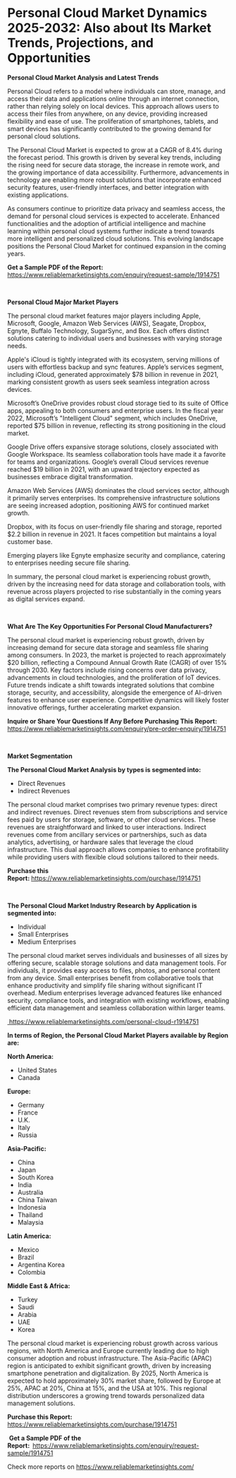 <p><h1>Personal Cloud Market Dynamics 2025-2032: Also about Its Market Trends, Projections, and Opportunities</h1></p><p><strong>Personal Cloud Market Analysis and Latest Trends</strong></p>
<p><p>Personal Cloud refers to a model where individuals can store, manage, and access their data and applications online through an internet connection, rather than relying solely on local devices. This approach allows users to access their files from anywhere, on any device, providing increased flexibility and ease of use. The proliferation of smartphones, tablets, and smart devices has significantly contributed to the growing demand for personal cloud solutions.</p><p>The Personal Cloud Market is expected to grow at a CAGR of 8.4% during the forecast period. This growth is driven by several key trends, including the rising need for secure data storage, the increase in remote work, and the growing importance of data accessibility. Furthermore, advancements in technology are enabling more robust solutions that incorporate enhanced security features, user-friendly interfaces, and better integration with existing applications. </p><p>As consumers continue to prioritize data privacy and seamless access, the demand for personal cloud services is expected to accelerate. Enhanced functionalities and the adoption of artificial intelligence and machine learning within personal cloud systems further indicate a trend towards more intelligent and personalized cloud solutions. This evolving landscape positions the Personal Cloud Market for continued expansion in the coming years.</p></p>
<p><strong>Get a Sample PDF of the Report:&nbsp;</strong> <a href="https://www.reliablemarketinsights.com/enquiry/request-sample/1914751?utm_campaign=3290&utm_medium=2&utm_source=Github&utm_content=ia&utm_term=08042025&utm_id=personal-cloud">https://www.reliablemarketinsights.com/enquiry/request-sample/1914751</a></p>
<p>&nbsp;</p>
<p><strong>Personal Cloud Major Market Players</strong></p>
<p><p>The personal cloud market features major players including Apple, Microsoft, Google, Amazon Web Services (AWS), Seagate, Dropbox, Egnyte, Buffalo Technology, SugarSync, and Box. Each offers distinct solutions catering to individual users and businesses with varying storage needs.</p><p>Apple's iCloud is tightly integrated with its ecosystem, serving millions of users with effortless backup and sync features. Apple’s services segment, including iCloud, generated approximately $78 billion in revenue in 2021, marking consistent growth as users seek seamless integration across devices. </p><p>Microsoft’s OneDrive provides robust cloud storage tied to its suite of Office apps, appealing to both consumers and enterprise users. In the fiscal year 2022, Microsoft’s "Intelligent Cloud" segment, which includes OneDrive, reported $75 billion in revenue, reflecting its strong positioning in the cloud market.</p><p>Google Drive offers expansive storage solutions, closely associated with Google Workspace. Its seamless collaboration tools have made it a favorite for teams and organizations. Google’s overall Cloud services revenue reached $19 billion in 2021, with an upward trajectory expected as businesses embrace digital transformation.</p><p>Amazon Web Services (AWS) dominates the cloud services sector, although it primarily serves enterprises. Its comprehensive infrastructure solutions are seeing increased adoption, positioning AWS for continued market growth.</p><p>Dropbox, with its focus on user-friendly file sharing and storage, reported $2.2 billion in revenue in 2021. It faces competition but maintains a loyal customer base.</p><p>Emerging players like Egnyte emphasize security and compliance, catering to enterprises needing secure file sharing. </p><p>In summary, the personal cloud market is experiencing robust growth, driven by the increasing need for data storage and collaboration tools, with revenue across players projected to rise substantially in the coming years as digital services expand.</p></p>
<p>&nbsp;</p>
<p><strong>What Are The Key Opportunities For Personal Cloud Manufacturers?</strong></p>
<p><p>The personal cloud market is experiencing robust growth, driven by increasing demand for secure data storage and seamless file sharing among consumers. In 2023, the market is projected to reach approximately $20 billion, reflecting a Compound Annual Growth Rate (CAGR) of over 15% through 2030. Key factors include rising concerns over data privacy, advancements in cloud technologies, and the proliferation of IoT devices. Future trends indicate a shift towards integrated solutions that combine storage, security, and accessibility, alongside the emergence of AI-driven features to enhance user experience. Competitive dynamics will likely foster innovative offerings, further accelerating market expansion.</p></p>
<p><strong>Inquire or Share Your Questions If Any Before Purchasing This Report:</strong> <a href="https://www.reliablemarketinsights.com/enquiry/pre-order-enquiry/1914751?utm_campaign=3290&utm_medium=2&utm_source=Github&utm_content=ia&utm_term=08042025&utm_id=personal-cloud">https://www.reliablemarketinsights.com/enquiry/pre-order-enquiry/1914751</a></p>
<p>&nbsp;</p>
<p><strong>Market Segmentation</strong></p>
<p><strong>The Personal Cloud Market Analysis by types is segmented into:</strong></p>
<p><ul><li>Direct Revenues</li><li>Indirect Revenues</li></ul></p>
<p><p>The personal cloud market comprises two primary revenue types: direct and indirect revenues. Direct revenues stem from subscriptions and service fees paid by users for storage, software, or other cloud services. These revenues are straightforward and linked to user interactions. Indirect revenues come from ancillary services or partnerships, such as data analytics, advertising, or hardware sales that leverage the cloud infrastructure. This dual approach allows companies to enhance profitability while providing users with flexible cloud solutions tailored to their needs.</p></p>
<p><strong>Purchase this Report:&nbsp;</strong><a href="https://www.reliablemarketinsights.com/purchase/1914751?utm_campaign=3290&utm_medium=2&utm_source=Github&utm_content=ia&utm_term=08042025&utm_id=personal-cloud">https://www.reliablemarketinsights.com/purchase/1914751</a></p>
<p>&nbsp;</p>
<p><strong>The Personal Cloud Market Industry Research by Application is segmented into:</strong></p>
<p><ul><li>Individual</li><li>Small Enterprises</li><li>Medium Enterprises</li></ul></p>
<p><p>The personal cloud market serves individuals and businesses of all sizes by offering secure, scalable storage solutions and data management tools. For individuals, it provides easy access to files, photos, and personal content from any device. Small enterprises benefit from collaborative tools that enhance productivity and simplify file sharing without significant IT overhead. Medium enterprises leverage advanced features like enhanced security, compliance tools, and integration with existing workflows, enabling efficient data management and seamless collaboration within larger teams.</p></p>
<p><a href="https://www.reliablemarketinsights.com/personal-cloud-r1914751?utm_campaign=3290&utm_medium=2&utm_source=Github&utm_content=ia&utm_term=08042025&utm_id=personal-cloud">&nbsp;https://www.reliablemarketinsights.com/personal-cloud-r1914751</a></p>
<p><strong>In terms of Region, the Personal Cloud Market Players available by Region are:</strong></p>
<p>
    <p> <strong> North America: </strong>
        <ul>
            <li>United States</li>
            <li>Canada</li>
        </ul>
        </p> 
    <p> <strong> Europe: </strong>
        <ul>
            <li>Germany</li>
            <li>France</li>
            <li>U.K.</li>
            <li>Italy</li>
            <li>Russia</li>
        </ul>
        </p> 
    <p> <strong> Asia-Pacific: </strong>
        <ul>
            <li>China</li>
            <li>Japan</li>
            <li>South Korea</li>
            <li>India</li>
            <li>Australia</li>
            <li>China Taiwan</li>
            <li>Indonesia</li>
            <li>Thailand</li>
            <li>Malaysia</li>
        </ul>
        </p> 
    <p> <strong> Latin America: </strong>
        <ul>
            <li>Mexico</li>
            <li>Brazil</li>
            <li>Argentina Korea</li>
            <li>Colombia</li>
        </ul>
        </p> 
    <p> <strong> Middle East & Africa: </strong>
        <ul>
            <li>Turkey</li>
            <li>Saudi</li>
            <li>Arabia</li>
            <li>UAE</li>
            <li>Korea</li>
        </ul>
    </p>
    </p>
<p><p>The personal cloud market is experiencing robust growth across various regions, with North America and Europe currently leading due to high consumer adoption and robust infrastructure. The Asia-Pacific (APAC) region is anticipated to exhibit significant growth, driven by increasing smartphone penetration and digitalization. By 2025, North America is expected to hold approximately 30% market share, followed by Europe at 25%, APAC at 20%, China at 15%, and the USA at 10%. This regional distribution underscores a growing trend towards personalized data management solutions.</p></p>
<p><strong>Purchase this Report: </strong><a href="https://www.reliablemarketinsights.com/purchase/1914751?utm_campaign=3290&utm_medium=2&utm_source=Github&utm_content=ia&utm_term=08042025&utm_id=personal-cloud">https://www.reliablemarketinsights.com/purchase/1914751</a></p>
<p>&nbsp;<strong>Get a Sample PDF of the Report:&nbsp;&nbsp;</strong><a href="https://www.reliablemarketinsights.com/enquiry/request-sample/1914751?utm_campaign=3290&utm_medium=2&utm_source=Github&utm_content=ia&utm_term=08042025&utm_id=personal-cloud">https://www.reliablemarketinsights.com/enquiry/request-sample/1914751</a></p>
<p><strong></strong></p>
<p>Check more reports on <a href="https://www.reliablemarketinsights.com/?utm_campaign=3290&utm_medium=2&utm_source=Github&utm_content=ia&utm_term=08042025&utm_id=personal-cloud">https://www.reliablemarketinsights.com/</a></p>